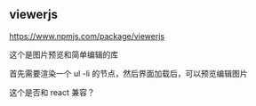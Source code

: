 ## viewerjs

https://www.npmjs.com/package/viewerjs

这个是图片预览和简单编辑的库

首先需要渲染一个 ul -li 的节点，然后界面加载后，可以预览编辑图片

这个是否和 react 兼容？